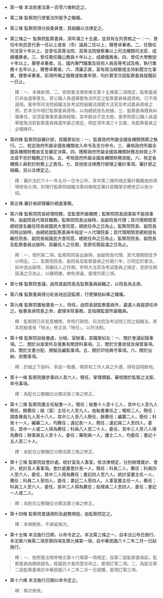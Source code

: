 * 第一條 本法依憲法第一百零六條制定之。

* 第二條 監察院行使憲法所賦予之職權。

* 第三條 監察院得分設委員會，其組織以法律定之。

* 第三條之一 監察院監察委員，須年滿三十五歲，並具有左列資格之一：一、曾任中央民意代表一任以上或省（市）議員二任以上，聲譽卓著者。二、任簡任司法官十年以上，並曾任高等法院、高等法院檢察署以上司法機關司法官，成績優異者。三、曾任簡任職公務員十年以上，成績優異者。四、曾任大學教授十年以上，聲譽卓著者。五、國內專門職業及技術人員高等考試及格，執行業務十五年以上，聲譽卓著者。六、清廉正直，富有政治經驗或主持新聞文化事業，聲譽卓著者。前項所稱之服務或執業年限，均計算至次屆監察委員就職前一日止。

> 釋：一、本條新增。二、依照憲法增修條文第十五條第二項規定，監察委員已非由選舉產生，原公職人員選舉罷免法所定之監察委員候選資格，已不再適用。爰參照司法院組織法及考試院組織法規範大法官及考試委員資格之例，於本法中增訂監察委員資格，以為總統提名依據。三、監察委員既負糾彈重任，並須富專業素養與經驗，其年齡自不宜太輕，爰參照原公職人員選舉罷免法對監察委員候選年齡之規定，明定須年滿三十五歲，為監察委員之必備條件。

* 第四條 監察院設審計部，其職掌如左：一、監督政府所屬全國各機關預算之執行。二、核定政府所屬全國各機關收入命令及支付命令。三、審核政府所屬全國各機關財務收支及審定決算。四、稽察政府所屬全國各機關財務及財政上不法或不忠於職務之行為。五、考核政府所屬全國各機關財務效能。六、核定各機關人員對於財務上之責任。七、其他依法律應行辦理之審計事項。審計部之組織，另以法律定之。

> 釋：審計法於六十一年五月一日令公布，其中第二條所規定審計職權由四項增修為七項，則現行監察院組織法第四條規定審計部職掌亦應修正以免分歧。

* 第五條 審計長綜理審計總處事務。

* 第六條 監察院院長綜理院務，並監督所屬機關；監察院院長因事故不能視事時，由副院長代理其職務。監察院院長出缺時，由副院長代理；其代理期間至總統提名繼任院長經國民大會同意，總統任命之日為止。監察院院長、副院長同時出缺時，由總統就監察委員中指定一人代理院長；其代理期間至總統提名繼任院長、副院長經國民大會同意，總統任命之日為止。監察院院長、副院長及監察委員出缺時，其繼任人之任期，至原任期屆滿之日為止。

> 釋：一、增列第二項，監察院院長出缺時，由副院長代理，其代理期間並予以明定。二、監察院院長、副院長及監察委員之任期六年，已明定於憲法，如中途出缺時，其繼任人之任期，參照大法官及考試委員之規定，至原任期屆滿之日為止，以臻明確，俾免爭議，爰增列第三項。

* 第七條 監察院會議，由院長副院長及監察委員組織之，以院長為主席。

* 第八條 監察委員得分赴各地巡迴監察，行使彈劾糾舉之職權。

* 第九條 監察院置秘書長一人，特任，由院長就監察委員外，遴選人員提請任命之。秘書長承院長之命，處理本院事務，並指揮監督所屬職員。

> 釋：監察院已非民意機關，參照行政院、司法院及考試院三院之組織法，將本院秘書長「特派」修正為「特任」，以符法制。

* 第十條 監察院設秘書處，分組、室辦事，其職掌如左：一、關於會議紀錄事項。二、關於派查案件及蒐集有關資料事項。三、關於文書收發及保管事項。四、關於文書分配、撰擬及編製事項。五、關於印信典守事項。六、關於出納、庶務事項。

> 釋：於組之下設科，多設一階層，俾原有工作人員之升遷，得有迴翔餘地。

* 第十一條 監察院置參事四人至六人，簡任，掌理撰擬、審核關於監察之法案、命令事項。

> 釋：為配合公務職位分類法第三條之修正。

* 第十二條 監察院置主任秘書一人，簡任；秘書十人至十三人，其中七人至九人簡任，餘薦任；組（室）主任七人至九人，由秘書兼任之；稽核二人，簡任；調查專員九人至十八人，其中三人至八人簡任，餘薦任；編纂二人，簡任；科長十一人，編審二人，均薦任；速記長一人，簡任；速記員二人至四人，委任，其中一人或二人得為薦任；科員八人至二十人，委任，其中三人至八人得為薦任；辦事員五人至十人，委任；藥劑員一人，護士二人，均委任；書記十五人至二十人。

> 釋：為配合公務職位分類法第三條之修正。

* 第十三條 監察院設會計處、統計室及人事室，依法律規定，分別辦理歲計、會計、統計及人事事項。會計處置會計長一人，簡任；科長二人，薦任；科員四人至六人，委任，其中二人得為薦任；書記四人至六人。統計室置主任一人，薦任；科員二人至四人，委任；書記二人至四人。人事室置主任一人，薦任；科員三人至六人，委任，其中二人得為薦任；助理員二人至四人，委任；書記一人或二人。

> 釋：為配合公務職位分類法第三條之修正。

* 第十四條 監察院會議規則及處務規程，由監察院定之。

> 釋：本條刪除，不保留條次。

* 第十五條 本法施行日期，以命令定之。本法第三條之一，自本法公布日施行。本法第六條第二項至第四項及第九條第一項，自中華民國八十二年二月一日起施行。

> 釋：一、依照憲法增修條文第十六條第一項規定，自第二屆監察委員起，監察委員由總統提名，經國民大會同意任命之，爰增訂第二項。二、為配合第二屆監察委員於中華民國八十二年二月一日就職，爰增訂第三項。

* 第十六條 本法施行日期以命令定之。

> 釋：條次修改。

